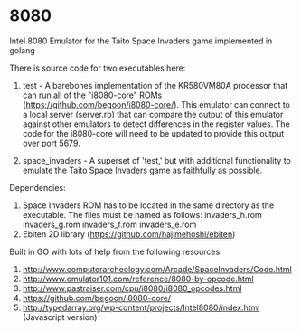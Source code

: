 # 8080
Intel 8080 Emulator for the Taito Space Invaders game implemented in golang

There is source code for two executables here:

1) test - A barebones implementation of the KR580VM80A processor that can run all of the "i8080-core" ROMs (https://github.com/begoon/i8080-core/). This emulator can connect to a local server (server.rb) that can compare the output of this emulator against other emulators to detect differences in the register values. The code for the i8080-core will need to be updated to provide this output over port 5679.

2) space_invaders - A superset of 'test,' but with additional functionality to emulate the Taito Space Invaders game as faithfully as possible. 

Dependencies:
1) Space Invaders ROM has to be located in the same directory as the executable. The files must be named as follows:
	invaders_h.rom
	invaders_g.rom
	invaders_f.rom
	invaders_e.rom
2) Ebiten 2D library (https://github.com/hajimehoshi/ebiten)

Built in GO with lots of help from the following resources:
1) http://www.computerarcheology.com/Arcade/SpaceInvaders/Code.html
2) http://www.emulator101.com/reference/8080-by-opcode.html
3) http://www.pastraiser.com/cpu/i8080/i8080_opcodes.html
4) https://github.com/begoon/i8080-core/
5) http://typedarray.org/wp-content/projects/Intel8080/index.html (Javascript version)